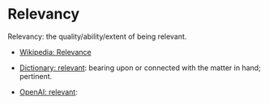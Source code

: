 # Relevancy

Relevancy: the quality/ability/extent of being relevant.

<div data-chatgpt-prompt="explain relevancy (system quality attribute, non-functional requirement, cross-functional contraint)"></div>

* [Wikipedia: Relevance](https://wikipedia.org/wiki/Relevance)

* [Dictionary: relevant](https://www.dictionary.com/browse/relevant): bearing upon or connected with the matter in hand; pertinent.

* [OpenAI: relevant](https:://openai.com): <div data-chatgpt-prompt="define relevant (computers and software)"></div>
